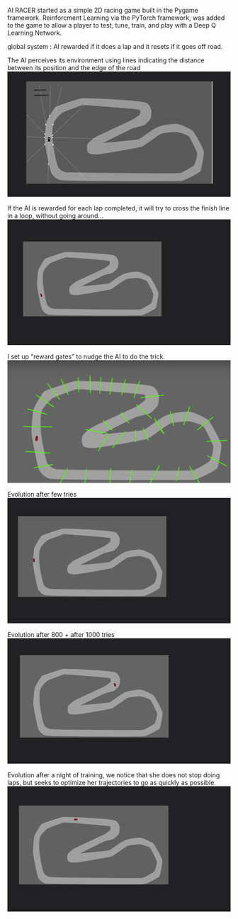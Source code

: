 AI RACER started as a simple 2D racing game built in the Pygame framework.
Reinforcment Learning via the PyTorch framework, was added to the game to allow a player to test, tune, train, and play with a Deep Q Learning Network.


global system :
AI rewarded if it does a lap and it resets if it goes off road.

The AI ​​perceives its environment using lines indicating the distance between its position and the edge of the road
![](gif/0_HowAIsees.gif) 

If the AI ​​is rewarded for each lap completed, it will try to cross the finish line in a loop, without going around...
![](gif/1_rewards_if_Laps.gif) 

I set up “reward gates” to nudge the AI ​​to do the trick.
![](gif/2_Putting_rewards_gates.png)

Evolution after few tries 
![](gif/3_Evolution.gif)

Evolution after 800 + after 1000 tries
![a](gif/4_Evolution_after__800_then_1000_tries.gif) 

Evolution after a night of training, we notice that she does not stop doing laps, but seeks to optimize her trajectories to go as quickly as possible.
![](gif/5_after_one_night_of_training.gif) 


